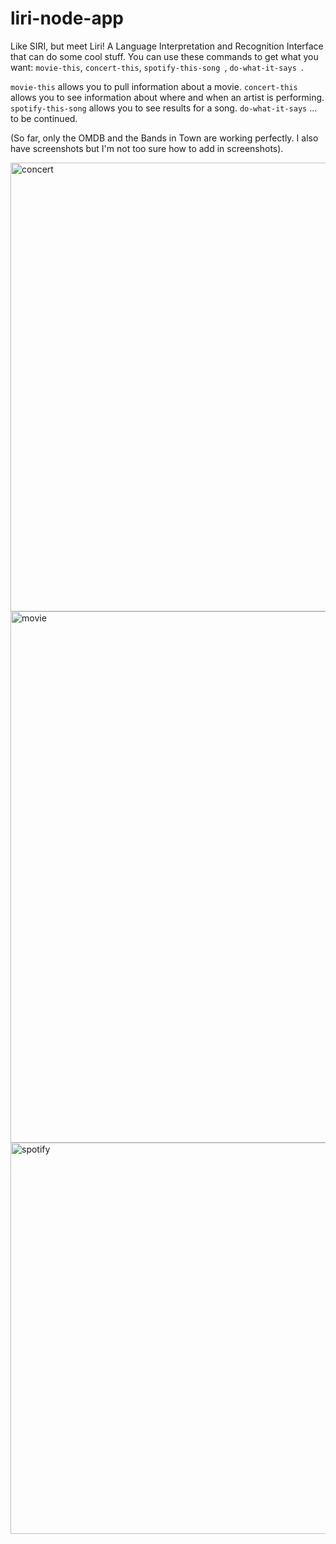 # liri-node-app
Like SIRI, but meet Liri! A Language Interpretation and Recognition Interface that can do some cool stuff.
You can use these commands to get what you want: 
`movie-this`, `concert-this`, `spotify-this-song `, `do-what-it-says `.

`movie-this` allows you to pull information about a movie. 
`concert-this` allows you to see information about where and when an artist is performing.
`spotify-this-song` allows you to see results for a song.
`do-what-it-says` ... to be continued. 

(So far, only the OMDB and the Bands in Town are working perfectly. 
I also have screenshots but I'm not too sure how to add in screenshots).

<img width="718" alt="concert" src="https://user-images.githubusercontent.com/46205109/57990413-50ef8d80-7a5b-11e9-96e3-e87ff4de7847.png">
<img width="850" alt="movie" src="https://user-images.githubusercontent.com/46205109/57990414-50ef8d80-7a5b-11e9-8b6b-94472835e768.png">
<img width="626" alt="spotify" src="https://user-images.githubusercontent.com/46205109/57990415-50ef8d80-7a5b-11e9-8732-464ae62a39e3.png">
